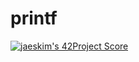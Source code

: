 # printf
[![jaeskim's 42Project Score](https://badge42.herokuapp.com/api/project/bledda/ft_printf)](https://github.com/JaeSeoKim/badge42)
